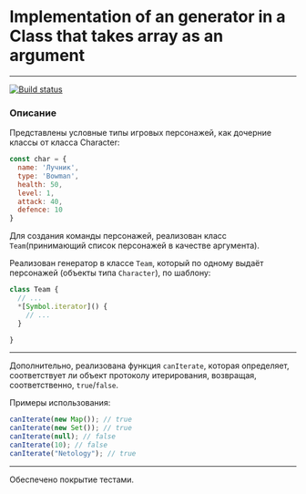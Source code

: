 # Implementation of an generator in a Сlass that takes array as an argument

---
[![Build status](https://ci.appveyor.com/api/projects/status/yj224iae4k1042i8?svg=true)](https://ci.appveyor.com/project/AACMKT/ajs-oop)

### Описание

Представлены условные типы игровых персонажей, как дочерние классы от класса Character:

```javascript
const char = {
  name: 'Лучник',
  type: 'Bowman',
  health: 50,
  level: 1,
  attack: 40,
  defence: 10
}
```

Для создания команды персонажей, реализован класс `Team`(принимающий список персонажей в качестве аргумента).

Реализован генератор в классе `Team`, который по одному выдаёт персонажей (объекты типа `Character`), по шаблону:

```javascript
class Team {
  // ...
  *[Symbol.iterator]() {
    // ...
  }

}
```
---

Дополнительно, реализована  функция `canIterate`, которая определяет, соответствует ли объект протоколу итерирования, возвращая, соответственно, `true`/`false`.

Примеры использования:
```javascript
canIterate(new Map()); // true
canIterate(new Set()); // true
canIterate(null); // false
canIterate(10); // false
canIterate("Netology"); // true
```
---

Обеспечено покрытие тестами.
